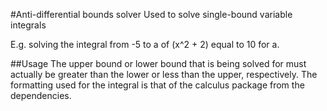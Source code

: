 #Anti-differential bounds solver
Used to solve single-bound variable integrals

E.g. solving the integral from -5 to a of (x^2 + 2) equal to 10 for a.

##Usage
The upper bound or lower bound that is being solved for must actually be greater than the lower or less than the upper, respectively.
The formatting used for the integral is that of the calculus package from the dependencies.
